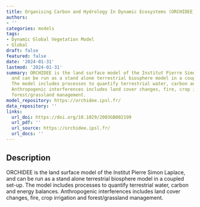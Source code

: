```yaml
---
title: Organising Carbon and Hydrology In Dynamic Ecosystems (ORCHIDEE)
authors:
- ''
categories: models
tags:
- Dynamic Global Vegetation Model
- Global
draft: false
featured: false
date: '2024-01-31'
lastmod: '2024-01-31'
summary: ORCHIDEE is the land surface model of the Institut Pierre Simon Laplace,
  and can be run as a stand alone terrestrial biosphere model in a coupled set-up.
  The model includes processes to quantify terrestrial water, carbon and energy balances.
  Anthropogenic interferences includes land cover changes, fire, crop irrigation and
  forest/grassland management.
model_repository: https://orchidee.ipsl.fr/
data_repository: ''
links:
  url_doi: https://doi.org/10.1029/2003GB002199
  url_pdf: ''
  url_source: https://orchidee.ipsl.fr/
  url_docs: ''
---
```


## Description

ORCHIDEE is the land surface model of the Institut Pierre Simon Laplace, and can be run as a stand alone terrestrial biosphere model in a coupled set-up. The model includes processes to quantify terrestrial water, carbon and energy balances. Anthropogenic interferences includes land cover changes, fire, crop irrigation and forest/grassland management.

